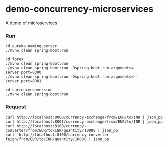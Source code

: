 # demo-concurrency-microservices
A demo of microservices

### Run
```shell
cd eureka-naming-server
./mvnw clean spring-boot:run

```

```shell
cd forex
./mvnw clean spring-boot:run
./mvnw clean spring-boot:run -Dspring-boot.run.arguments=--server.port=8000
./mvnw clean spring-boot:run -Dspring-boot.run.arguments=--server.port=8001
```
```shell
cd currencyconversion
./mvnw clean spring-boot:run
```

### Request
```shell
curl http://localhost:8000/currency-exchange/from/EUR/to/INR | json_pp 
curl http://localhost:8001/currency-exchange/from/EUR/to/INR | json_pp 
curl http://localhost:8100/currency-converter/from/EUR/to/INR/quantity/10000 | json_pp 
curl  http://localhost:8100/currency-converter-feign/from/EUR/to/INR/quantity/10000 | json_pp
```
